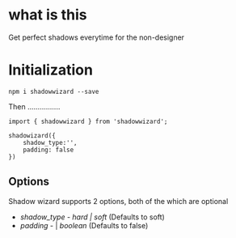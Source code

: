 # what is this

Get perfect shadows everytime for the non-designer

# Initialization

`npm i shadowwizard --save`

Then ................


```
import { shadowwizard } from 'shadowwizard';

shadowizard({
    shadow_type:'',
    padding: false
})

```

## Options

Shadow wizard supports 2 options, both of the which are optional

* *shadow_type* - _hard | soft_ (Defaults to soft)
* *padding* - | _boolean_  (Defaults to false)
